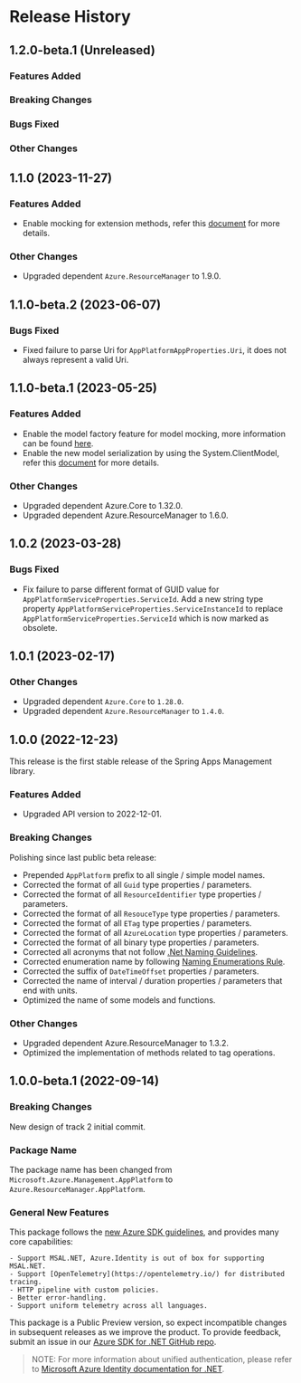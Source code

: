 # Release History

## 1.2.0-beta.1 (Unreleased)

### Features Added

### Breaking Changes

### Bugs Fixed

### Other Changes

## 1.1.0 (2023-11-27)

### Features Added

- Enable mocking for extension methods, refer this [document](https://aka.ms/azsdk/net/mocking) for more details.

### Other Changes

- Upgraded dependent `Azure.ResourceManager` to 1.9.0.

## 1.1.0-beta.2 (2023-06-07)

### Bugs Fixed

- Fixed failure to parse Uri for `AppPlatformAppProperties.Uri`, it does not always represent a valid Uri.

## 1.1.0-beta.1 (2023-05-25)

### Features Added

- Enable the model factory feature for model mocking, more information can be found [here](https://azure.github.io/azure-sdk/dotnet_introduction.html#dotnet-mocking-factory-builder).
- Enable the new model serialization by using the System.ClientModel, refer this [document](https://aka.ms/azsdk/net/mrw) for more details.

### Other Changes

- Upgraded dependent Azure.Core to 1.32.0.
- Upgraded dependent Azure.ResourceManager to 1.6.0.

## 1.0.2 (2023-03-28)

### Bugs Fixed

- Fix failure to parse different format of GUID value for `AppPlatformServiceProperties.ServiceId`. Add a new string type property `AppPlatformServiceProperties.ServiceInstanceId` to replace `AppPlatformServiceProperties.ServiceId` which is now marked as obsolete.

## 1.0.1 (2023-02-17)

### Other Changes

- Upgraded dependent `Azure.Core` to `1.28.0`.
- Upgraded dependent `Azure.ResourceManager` to `1.4.0`.

## 1.0.0 (2022-12-23)

This release is the first stable release of the Spring Apps Management library.

### Features Added

- Upgraded API version to 2022-12-01.

### Breaking Changes

Polishing since last public beta release:
- Prepended `AppPlatform` prefix to all single / simple model names.
- Corrected the format of all `Guid` type properties / parameters.
- Corrected the format of all `ResourceIdentifier` type properties / parameters.
- Corrected the format of all `ResouceType` type properties / parameters.
- Corrected the format of all `ETag` type properties / parameters.
- Corrected the format of all `AzureLocation` type properties / parameters.
- Corrected the format of all binary type properties / parameters.
- Corrected all acronyms that not follow [.Net Naming Guidelines](https://docs.microsoft.com/dotnet/standard/design-guidelines/naming-guidelines).
- Corrected enumeration name by following [Naming Enumerations Rule](https://docs.microsoft.com/dotnet/standard/design-guidelines/names-of-classes-structs-and-interfaces#naming-enumerations).
- Corrected the suffix of `DateTimeOffset` properties / parameters.
- Corrected the name of interval / duration properties / parameters that end with units.
- Optimized the name of some models and functions.

### Other Changes

- Upgraded dependent Azure.ResourceManager to 1.3.2.
- Optimized the implementation of methods related to tag operations.

## 1.0.0-beta.1 (2022-09-14)

### Breaking Changes

New design of track 2 initial commit.

### Package Name

The package name has been changed from `Microsoft.Azure.Management.AppPlatform` to `Azure.ResourceManager.AppPlatform`.

### General New Features

This package follows the [new Azure SDK guidelines](https://azure.github.io/azure-sdk/general_introduction.html), and provides many core capabilities:

    - Support MSAL.NET, Azure.Identity is out of box for supporting MSAL.NET.
    - Support [OpenTelemetry](https://opentelemetry.io/) for distributed tracing.
    - HTTP pipeline with custom policies.
    - Better error-handling.
    - Support uniform telemetry across all languages.

This package is a Public Preview version, so expect incompatible changes in subsequent releases as we improve the product. To provide feedback, submit an issue in our [Azure SDK for .NET GitHub repo](https://github.com/Azure/azure-sdk-for-net/issues).

> NOTE: For more information about unified authentication, please refer to [Microsoft Azure Identity documentation for .NET](https://docs.microsoft.com//dotnet/api/overview/azure/identity-readme?view=azure-dotnet).

